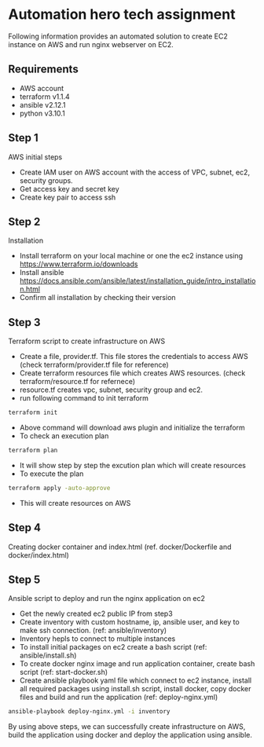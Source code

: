 # Automation hero tech assignment

Following information provides an automated solution to create EC2 instance on AWS and run nginx webserver on EC2.

## Requirements

* AWS account
* terraform v1.1.4
* ansible v2.12.1
* python v3.10.1

## Step 1
AWS initial steps
- Create IAM user on AWS account with the access of VPC, subnet, ec2, security groups.
- Get access key and secret key
- Create key pair to access ssh

## Step 2
Installation
- Install terraform on your local machine or one the ec2 instance using https://www.terraform.io/downloads
- Install ansible https://docs.ansible.com/ansible/latest/installation_guide/intro_installation.html
- Confirm all installation by checking their version

## Step 3
Terraform script to create infrastructure on AWS
- Create a file, provider.tf. This file stores the credentials to access AWS (check terraform/provider.tf file for reference)
- Create terraform resources file which creates AWS resources. (check terraform/resource.tf for refernece)
- resource.tf creates vpc, subnet, security group and ec2.
- run following command to init terraform
```bash
terraform init
```
- Above command will download aws plugin and initialize the terraform
- To check an execution plan
```bash
terraform plan
```
- It will show step by step the excution plan which will create resources
- To execute the plan
```bash
terraform apply -auto-approve
```
- This will create resources on AWS

## Step 4
Creating docker container and index.html (ref. docker/Dockerfile and docker/index.html)

## Step 5
Ansible script to deploy and run the nginx application on ec2
- Get the newly created ec2 public IP from step3
- Create inventory with custom hostname, ip, ansible user, and key to make ssh connection. (ref: ansible/inventory)
- Inventory hepls to connect to multiple instances
- To install initial packages on ec2 create a bash script (ref: ansible/install.sh)
- To create docker nginx image and run application container, create bash script (ref: start-docker.sh)
- Create ansible playbook yaml file which connect to ec2 instance, install all required packages using install.sh script, install docker, copy docker files and build and run the application (ref: deploy-nginx.yml)
```bash
ansible-playbook deploy-nginx.yml -i inventory
```

By using above steps, we can successfully create infrastructure on AWS, build the application using docker and deploy the application using ansible.

